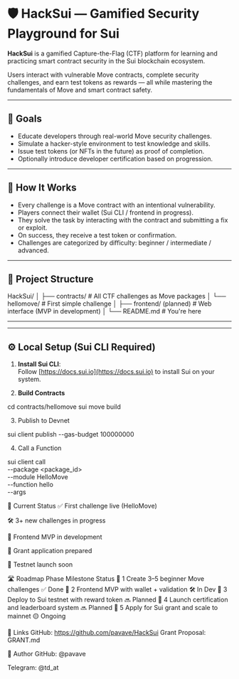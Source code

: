 # 🛡️ HackSui — Gamified Security Playground for Sui

**HackSui** is a gamified Capture-the-Flag (CTF) platform for learning and practicing smart contract security in the Sui blockchain ecosystem.

Users interact with vulnerable Move contracts, complete security challenges, and earn test tokens as rewards — all while mastering the fundamentals of Move and smart contract safety.

---

## 🎯 Goals

- Educate developers through real-world Move security challenges.
- Simulate a hacker-style environment to test knowledge and skills.
- Issue test tokens (or NFTs in the future) as proof of completion.
- Optionally introduce developer certification based on progression.

---

## 🧩 How It Works

- Every challenge is a Move contract with an intentional vulnerability.
- Players connect their wallet (Sui CLI / frontend in progress).
- They solve the task by interacting with the contract and submitting a fix or exploit.
- On success, they receive a test token or confirmation.
- Challenges are categorized by difficulty: beginner / intermediate / advanced.

---

## 🚀 Project Structure
HackSui/
│
├── contracts/ # All CTF challenges as Move packages
│ └── hellomove/ # First simple challenge
│
├── frontend/ (planned) # Web interface (MVP in development)
│
└── README.md # You're here

---

---

## ⚙️ Local Setup (Sui CLI Required)

1. **Install Sui CLI**:  
   Follow [https://docs.sui.io](https://docs.sui.io) to install Sui on your system.

2. **Build Contracts**

cd contracts/hellomove
sui move build

3. Publish to Devnet

sui client publish --gas-budget 100000000

4. Call a Function

sui client call \
  --package <package_id> \
  --module HelloMove \
  --function hello \
  --args

  
🧪 Current Status
✅ First challenge live (HelloMove)

🛠️ 3+ new challenges in progress

🧠 Frontend MVP in development

📘 Grant application prepared

🧪 Testnet launch soon

🛣️ Roadmap
Phase	Milestone	Status
🔹 1	Create 3–5 beginner Move challenges	✅ Done
🔹 2	Frontend MVP with wallet + validation	🛠️ In Dev
🔹 3	Deploy to Sui testnet with reward token	🔜 Planned
🔹 4	Launch certification and leaderboard system	🔜 Planned
🔹 5	Apply for Sui grant and scale to mainnet	🟡 Ongoing

📎 Links
GitHub: https://github.com/pavave/HackSui
Grant Proposal: GRANT.md

👤 Author
GitHub: @pavave

Telegram: @td_at

